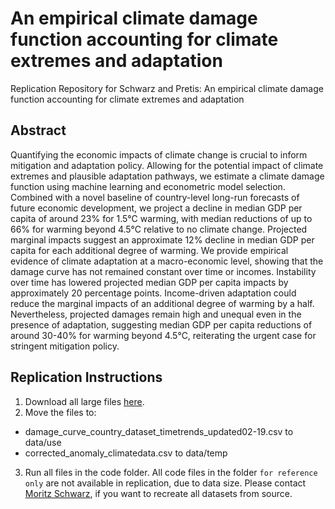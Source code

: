 # An empirical climate damage function accounting for climate extremes and adaptation 
Replication Repository for Schwarz and Pretis: An empirical climate damage function accounting for climate extremes and adaptation

## Abstract
Quantifying the economic impacts of climate change is crucial to inform mitigation and adaptation policy. Allowing for the potential impact of climate extremes and plausible adaptation pathways, we estimate a climate damage function using machine learning and econometric model selection. Combined with a novel baseline of country-level long-run forecasts of future economic development, we project a decline in median GDP per capita of around 23% for 1.5°C warming, with median reductions of up to 66% for warming beyond 4.5°C relative to no climate change. Projected marginal impacts suggest an approximate 12% decline in median GDP per capita for each additional degree of warming. We provide empirical evidence of climate adaptation at a macro-economic level, showing that the damage curve has not remained constant over time or incomes. Instability over time has lowered projected median GDP per capita impacts by approximately 20 percentage points. Income-driven adaptation could reduce the marginal impacts of an additional degree of warming by a half. Nevertheless, projected damages remain high and unequal even in the presence of adaptation, suggesting median GDP per capita reductions of around 30-40% for warming beyond 4.5°C, reiterating the urgent case for stringent mitigation policy.

## Replication Instructions

1. Download all large files [here](https://unioxfordnexus-my.sharepoint.com/:f:/g/personal/spet4251_ox_ac_uk/EhXWY3sXKopBiehjXzKM_d4BcE_VQ-UhHCjl2_zHhGluJw?e=PZvgQ9). 
2. Move the files to: 

- damage_curve_country_dataset_timetrends_updated02-19.csv to data/use
- corrected_anomaly_climatedata.csv to data/temp

3. Run all files in the code folder. 
All code files in the folder `for reference only` are not available in replication, due to data size. Please contact [Moritz Schwarz](mailto:moritz.schwarz@ouce.ox.ac.uk), if you want to recreate all datasets from source.
